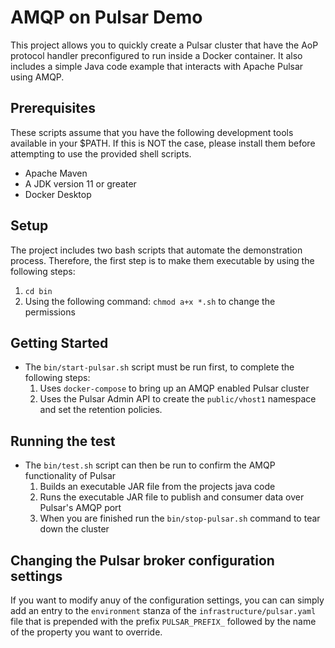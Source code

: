 # AMQP on Pulsar Demo

This project allows you to quickly create a Pulsar cluster that have the AoP protocol handler preconfigured to run inside a Docker container. It also includes a simple Java code example that interacts with Apache Pulsar using AMQP.

## Prerequisites 

These scripts assume that you have the following development tools available in your $PATH. If this is NOT the case, please install them before attempting to use the provided shell scripts.

- Apache Maven
- A JDK version 11 or greater
- Docker Desktop

## Setup
The project includes two bash scripts that automate the demonstration process. Therefore, the first step is to make them executable by using the following steps:
  1. `cd bin`
  2. Using the following command: `chmod a+x *.sh` to change the permissions

## Getting Started
- The `bin/start-pulsar.sh` script must be run first, to complete the following steps:
  1. Uses `docker-compose` to bring up an AMQP enabled Pulsar cluster 
  2. Uses the Pulsar Admin API to create the `public/vhost1` namespace and set the retention policies.

## Running the test    
- The `bin/test.sh` script can then be run to confirm the AMQP functionality of Pulsar
  1. Builds an executable JAR file from the projects java code
  2. Runs the executable JAR file to publish and consumer data over Pulsar's AMQP port
  3. When you are finished run the `bin/stop-pulsar.sh` command to tear down the cluster

## Changing the Pulsar broker configuration settings
If you want to modify anuy of the configuration settings, you can can simply add an entry to the `environment` stanza of the `infrastructure/pulsar.yaml` file that is prepended with the prefix `PULSAR_PREFIX_` followed by the name of the property you want to override.


